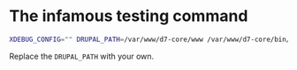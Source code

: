 # The infamous testing command

```sh
XDEBUG_CONFIG="" DRUPAL_PATH=/var/www/d7-core/www /var/www/d7-core/bin/phpunit --bootstrap=/var/www/d7-core/vendor/autoload.php --coverage-html coverage
```

Replace the ``DRUPAL_PATH`` with your own.
